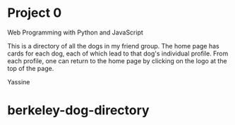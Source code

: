 # Project 0

Web Programming with Python and JavaScript

This is a directory of all the dogs in my friend group. The home page has cards for each dog, each of which lead to that dog's individual profile. From each profile, one can return to the home page by clicking on the logo at the top of the page.

Yassine
# berkeley-dog-directory
